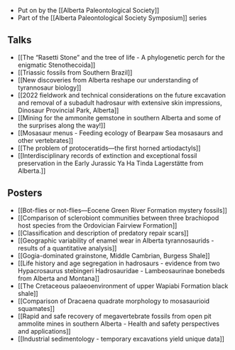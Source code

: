 - Put on by the [[Alberta Paleontological Society]]
- Part of the [[Alberta Paleontological Society Symposium]] series

## Talks
- [[The “Rasetti Stone” and the tree of life - A phylogenetic perch for the enigmatic Stenothecoida]]
- [[Triassic fossils from Southern Brazil]]
- [[New discoveries from Alberta reshape our understanding of tyrannosaur biology]]
- [[2022 fieldwork and technical considerations on the future excavation and removal of a subadult hadrosaur with extensive skin impressions, Dinosaur Provincial Park, Alberta]]
- [[Mining for the ammonite gemstone in southern Alberta and some of the surprises along the way!]]
- [[Mosasaur menus - Feeding ecology of Bearpaw Sea mosasaurs and other vertebrates]]
- [[The problem of protoceratids—the first horned artiodactyls]]
- [[Interdisciplinary records of extinction and exceptional fossil preservation in the Early Jurassic Ya Ha Tinda Lagerstätte from Alberta.]]


## Posters
- [[Bot-flies or not-flies—Eocene Green River Formation mystery fossils]]
- [[Comparison of sclerobiont communities between three brachiopod host species from the Ordovician Fairview Formation]]
- [[Classification and description of predatory repair scars]]
- [[Geographic variability of enamel wear in Alberta tyrannosaurids - results of a quantitative analysis]]
- [[Gogia-dominated grainstone, Middle Cambrian, Burgess Shale]]
- [[Life history and age segregation in hadrosaurs - evidence from two Hypacrosaurus stebingeri Hadrosauridae - Lambeosaurinae bonebeds from Alberta and Montana]]
- [[The Cretaceous palaeoenvironment of upper Wapiabi Formation black shale]]
- [[Comparison of Dracaena quadrate morphology to mosasaurioid squamates]]
- [[Rapid and safe recovery of megavertebrate fossils from open pit ammolite mines in southern Alberta - Health and safety perspectives and applications]]
- [[Industrial sedimentology - temporary excavations yield unique data]]
